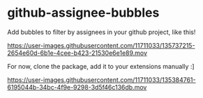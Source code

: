 # github-assignee-bubbles
Add bubbles to filter by assignees in your github project, like this!




https://user-images.githubusercontent.com/11711033/135737215-2654e60d-6b1e-4cee-b423-21530e6e1e89.mov





For now, clone the package, add it to your extensions manually :]



https://user-images.githubusercontent.com/11711033/135384761-6195044b-34bc-4f9e-9298-3d5f46c136db.mov

